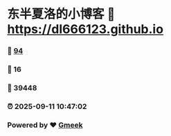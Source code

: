 # 东半夏洛的小博客 :link: https://dl666123.github.io 
### :page_facing_up: [94](https://dl666123.github.io/tag.html) 
### :speech_balloon: 16 
### :hibiscus: 39448 
### :alarm_clock: 2025-09-11 10:47:02 
### Powered by :heart: [Gmeek](https://github.com/Meekdai/Gmeek)
